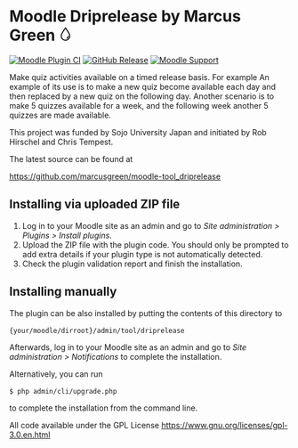 # Moodle Driprelease by Marcus Green ![Alt text](./pix/icon.png?raw=true "Drip release")

[![Moodle Plugin CI](https://github.com/marcusgreen/moodle-tool_driprelease/actions/workflows/moodle-ci.yml/badge.svg)](https://github.com/marcusgreen/moodle-tool_driprelease/actions/workflows/moodle-ci.yml) [![GitHub Release](https://img.shields.io/github/release/marcusgreen/moodle-tool_driprelease.svg)](https://github.com/marcusgreen//moodle-qtype_gapfill/releases)
[![Moodle Support](https://img.shields.io/badge/Moodle-%3E%3D%204.0-blue)](https://github.com/marcusgreen/moodle-tool_driprelease/actions)

Make quiz activities available on a timed release basis. For example An example of its use is to make a new quiz become available each  day and then replaced by a new quiz on the following day. Another scenario is to make 5 quizzes available for a week, and the following week another 5 quizzes are made available.

This project was funded by Sojo University Japan and initiated by Rob Hirschel and Chris Tempest.


The latest source can be found at

https://github.com/marcusgreen/moodle-tool_driprelease
## Installing via uploaded ZIP file ##

1. Log in to your Moodle site as an admin and go to _Site administration >
   Plugins > Install plugins_.
2. Upload the ZIP file with the plugin code. You should only be prompted to add
   extra details if your plugin type is not automatically detected.
3. Check the plugin validation report and finish the installation.

## Installing manually ##

The plugin can be also installed by putting the contents of this directory to

    {your/moodle/dirroot}/admin/tool/driprelease

Afterwards, log in to your Moodle site as an admin and go to _Site administration >
Notifications_ to complete the installation.

Alternatively, you can run

    $ php admin/cli/upgrade.php

to complete the installation from the command line.

All code available under the GPL License https://www.gnu.org/licenses/gpl-3.0.en.html
